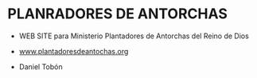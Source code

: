 # PLANRADORES DE ANTORCHAS

* WEB SITE para Ministerio Plantadores de Antorchas del Reino de Dios

* www.plantadoresdeantochas.org

* Daniel Tobón
